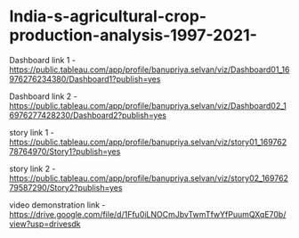 # India-s-agricultural-crop-production-analysis-1997-2021-


Dashboard link 1 - https://public.tableau.com/app/profile/banupriya.selvan/viz/Dashboard01_16976276234380/Dashboard1?publish=yes

Dashboard link 2 - https://public.tableau.com/app/profile/banupriya.selvan/viz/Dashboard02_16976277428230/Dashboard2?publish=yes

story link 1 - https://public.tableau.com/app/profile/banupriya.selvan/viz/story01_16976278764970/Story1?publish=yes

story link 2 - https://public.tableau.com/app/profile/banupriya.selvan/viz/story02_16976279587290/Story2?publish=yes

video demonstration link - https://drive.google.com/file/d/1Ffu0iLNOCmJbvTwmTfwYfPuumQXqE70b/view?usp=drivesdk
